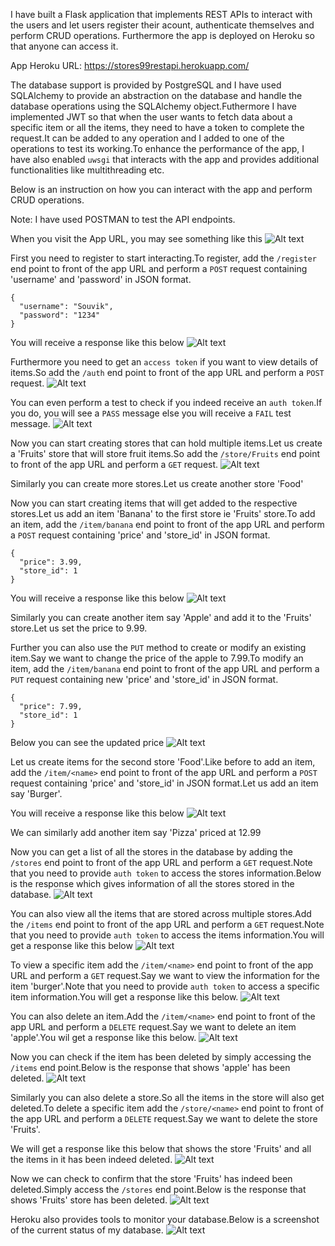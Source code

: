 I have built a Flask application that implements REST APIs to interact with the users and let users register their acount, authenticate themselves and perform CRUD operations.
Furthermore the app is deployed on Heroku so that anyone can access it.

App Heroku URL: https://stores99restapi.herokuapp.com/

The database support is provided by PostgreSQL and I have used SQLAlchemy to provide an abstraction on the database and handle the database operations using the SQLAlchemy object.Futhermore I have implemented JWT so that when the user wants to fetch data about a specific item or all the items, they need to have a token to complete the request.It can be added to any operation and I added to one of the operations to test its working.To enhance the performance of the app, I have also enabled ```uwsgi``` that interacts with the app and provides additional functionalities like multithreading etc.

Below is an instruction on how you can interact with the app and perform CRUD operations.

Note: I have used POSTMAN to test the API endpoints.

When you visit the App URL, you may see something like this
![Alt text](https://github.com/Souvikray/REST-API-Demo/blob/master/screenshot1.png?raw=true "Optional Title")

First you need to register to start interacting.To register, add the ```/register``` end point to front of the app URL and perform a ```POST``` request containing 'username' and 'password' in JSON format.
```
{
  "username": "Souvik",
  "password": "1234"
}
```
You will receive a response like this below
![Alt text](https://github.com/Souvikray/REST-API-Demo/blob/master/screenshot2.png?raw=true "Optional Title")

Furthermore you need to get an ```access token``` if you want to view details of items.So add the ```/auth``` end point to front of the app URL and perform a ```POST``` request.
![Alt text](https://github.com/Souvikray/REST-API-Demo/blob/master/screenshot3.png?raw=true "Optional Title")

You can even perform a test to check if you indeed receive an ```auth token```.If you do, you will see a ```PASS``` message else you will receive a ```FAIL``` test message.
![Alt text](https://github.com/Souvikray/REST-API-Demo/blob/master/screenshot4.png?raw=true "Optional Title")

Now you can start creating stores that can hold multiple items.Let us create a 'Fruits' store that will store fruit items.So add the ```/store/Fruits``` end point to front of the app URL and perform a ```GET``` request.
![Alt text](https://github.com/Souvikray/REST-API-Demo/blob/master/screenshot5.png?raw=true "Optional Title")

Similarly you can create more stores.Let us create another store 'Food'

Now you can start creating items that will get added to the respective stores.Let us add an item 'Banana' to the first store ie 'Fruits' store.To add an item, add the ```/item/banana``` end point to front of the app URL and perform a ```POST``` request containing 'price' and 'store_id' in JSON format.
```
{
  "price": 3.99,
  "store_id": 1
}
```
You will receive a response like this below
![Alt text](https://github.com/Souvikray/REST-API-Demo/blob/master/screenshot6.png?raw=true "Optional Title")

Similarly you can create another item say 'Apple' and add it to the 'Fruits' store.Let us set the price to 9.99.

Further you can also use the ```PUT``` method to create or modify an existing item.Say we want to change the price of the apple to 7.99.To modify an item, add the ```/item/banana``` end point to front of the app URL and perform a ```PUT``` request containing new 'price' and 'store_id' in JSON format.
```
{
  "price": 7.99,
  "store_id": 1
}
```
Below you can see the updated price
![Alt text](https://github.com/Souvikray/REST-API-Demo/blob/master/screenshot7.png?raw=true "Optional Title")

Let us create items for the second store 'Food'.Like before to add an item, add the ```/item/<name>``` end point to front of the app URL and perform a ```POST``` request containing 'price' and 'store_id' in JSON format.Let us add an item say 'Burger'.

You will receive a response like this below
![Alt text](https://github.com/Souvikray/REST-API-Demo/blob/master/screenshot8.png?raw=true "Optional Title")

We can similarly add another item say 'Pizza' priced at 12.99

Now you can get a list of all the stores in the database by adding the ```/stores``` end point to front of the app URL and perform a ```GET``` request.Note that you need to provide ```auth token``` to access the stores information.Below is the response which gives information of all the stores stored in the database.
![Alt text](https://github.com/Souvikray/REST-API-Demo/blob/master/screenshot9.png?raw=true "Optional Title")

You can also view all the items that are stored across multiple stores.Add the ```/items``` end point to front of the app URL and perform a ```GET``` request.Note that you need to provide ```auth token``` to access the items information.You will get a response like this below
![Alt text](https://github.com/Souvikray/REST-API-Demo/blob/master/screenshot10.png?raw=true "Optional Title")

To view a specific item add the ```/item/<name>``` end point to front of the app URL and perform a ```GET``` request.Say we want to view the information for the item 'burger'.Note that you need to provide ```auth token``` to access a specific item information.You will get a response like this below.
![Alt text](https://github.com/Souvikray/REST-API-Demo/blob/master/screenshot11.png?raw=true "Optional Title")

You can also delete an item.Add the ```/item/<name>``` end point to front of the app URL and perform a ```DELETE``` request.Say we want to delete an item 'apple'.You wil get a response like this below.
![Alt text](https://github.com/Souvikray/REST-API-Demo/blob/master/screenshot12.png?raw=true "Optional Title")

Now you can check if the item has been deleted by simply accessing the ```/items``` end point.Below is the response that shows 'apple' has been deleted.
![Alt text](https://github.com/Souvikray/REST-API-Demo/blob/master/screenshot13.png?raw=true "Optional Title")

Similarly you can also delete a store.So all the items in the store will also get deleted.To delete a specific item add the ```/store/<name>``` end point to front of the app URL and perform a ```DELETE``` request.Say we want to delete the store 'Fruits'.

We will get a response like this below that shows the store 'Fruits' and all the items in it has been indeed deleted.
![Alt text](https://github.com/Souvikray/REST-API-Demo/blob/master/screenshot14.png?raw=true "Optional Title")

Now we can check to confirm that the store 'Fruits' has indeed been deleted.Simply access the ```/stores``` end point.Below is the response that shows 'Fruits' store has been deleted.
![Alt text](https://github.com/Souvikray/REST-API-Demo/blob/master/screenshot15.png?raw=true "Optional Title")

Heroku also provides tools to monitor your database.Below is a screenshot of the current status of my database.
![Alt text](https://github.com/Souvikray/REST-API-Demo/blob/master/screenshot16.png?raw=true "Optional Title")
